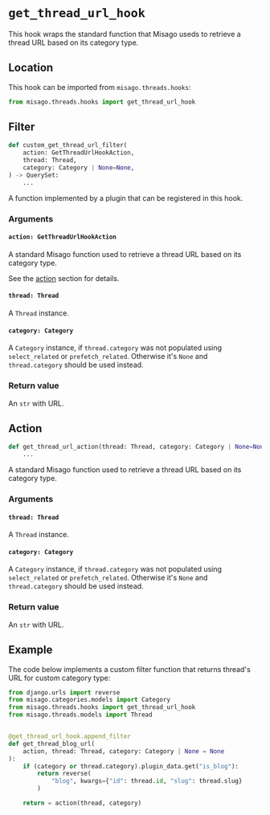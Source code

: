 # `get_thread_url_hook`

This hook wraps the standard function that Misago useds to retrieve a thread URL based on its category type.


## Location

This hook can be imported from `misago.threads.hooks`:

```python
from misago.threads.hooks import get_thread_url_hook
```


## Filter

```python
def custom_get_thread_url_filter(
    action: GetThreadUrlHookAction,
    thread: Thread,
    category: Category | None=None,
) -> QuerySet:
    ...
```

A function implemented by a plugin that can be registered in this hook.


### Arguments

#### `action: GetThreadUrlHookAction`

A standard Misago function used to retrieve a thread URL based on its category type.

See the [action](#action) section for details.


#### `thread: Thread`

A `Thread` instance.


#### `category: Category`

A `Category` instance, if `thread.category` was not populated using `select_related` or `prefetch_related`. Otherwise it's `None` and `thread.category` should be used instead.


### Return value

An `str` with URL.


## Action

```python
def get_thread_url_action(thread: Thread, category: Category | None=None) -> QuerySet:
    ...
```

A standard Misago function used to retrieve a thread URL based on its category type.


### Arguments

#### `thread: Thread`

A `Thread` instance.


#### `category: Category`

A `Category` instance, if `thread.category` was not populated using `select_related` or `prefetch_related`. Otherwise it's `None` and `thread.category` should be used instead.


### Return value

An `str` with URL.


## Example

The code below implements a custom filter function that returns thread's URL for custom category type:

```python
from django.urls import reverse
from misago.categories.models import Category
from misago.threads.hooks import get_thread_url_hook
from misago.threads.models import Thread


@get_thread_url_hook.append_filter
def get_thread_blog_url(
    action, thread: Thread, category: Category | None = None
):
    if (category or thread.category).plugin_data.get("is_blog"):
        return reverse(
            "blog", kwargs={"id": thread.id, "slug": thread.slug}
        )

    return = action(thread, category)
```